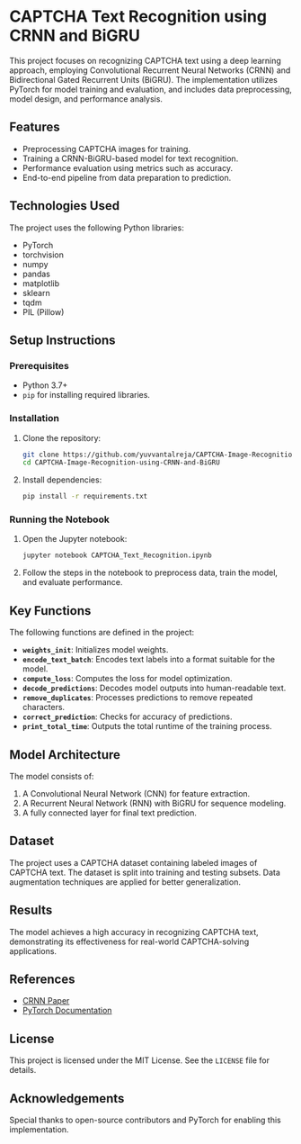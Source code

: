 # CAPTCHA Text Recognition using CRNN and BiGRU

This project focuses on recognizing CAPTCHA text using a deep learning approach, employing Convolutional Recurrent Neural Networks (CRNN) and Bidirectional Gated Recurrent Units (BiGRU). The implementation utilizes PyTorch for model training and evaluation, and includes data preprocessing, model design, and performance analysis.

## Features
- Preprocessing CAPTCHA images for training.
- Training a CRNN-BiGRU-based model for text recognition.
- Performance evaluation using metrics such as accuracy.
- End-to-end pipeline from data preparation to prediction.

## Technologies Used
The project uses the following Python libraries:
- PyTorch
- torchvision
- numpy
- pandas
- matplotlib
- sklearn
- tqdm
- PIL (Pillow)

## Setup Instructions

### Prerequisites
- Python 3.7+
- `pip` for installing required libraries.

### Installation
1. Clone the repository:
   ```bash
   git clone https://github.com/yuvvantalreja/CAPTCHA-Image-Recognition-using-CRNN-and-BiGRU.git
   cd CAPTCHA-Image-Recognition-using-CRNN-and-BiGRU
   ```
2. Install dependencies:
   ```bash
   pip install -r requirements.txt
   ```

### Running the Notebook
1. Open the Jupyter notebook:
   ```bash
   jupyter notebook CAPTCHA_Text_Recognition.ipynb
   ```
2. Follow the steps in the notebook to preprocess data, train the model, and evaluate performance.

## Key Functions
The following functions are defined in the project:
- **`weights_init`**: Initializes model weights.
- **`encode_text_batch`**: Encodes text labels into a format suitable for the model.
- **`compute_loss`**: Computes the loss for model optimization.
- **`decode_predictions`**: Decodes model outputs into human-readable text.
- **`remove_duplicates`**: Processes predictions to remove repeated characters.
- **`correct_prediction`**: Checks for accuracy of predictions.
- **`print_total_time`**: Outputs the total runtime of the training process.

## Model Architecture
The model consists of:
1. A Convolutional Neural Network (CNN) for feature extraction.
2. A Recurrent Neural Network (RNN) with BiGRU for sequence modeling.
3. A fully connected layer for final text prediction.

## Dataset
The project uses a CAPTCHA dataset containing labeled images of CAPTCHA text. The dataset is split into training and testing subsets. Data augmentation techniques are applied for better generalization.

## Results
The model achieves a high accuracy in recognizing CAPTCHA text, demonstrating its effectiveness for real-world CAPTCHA-solving applications.

## References
- [CRNN Paper](https://arxiv.org/abs/1507.05717)
- [PyTorch Documentation](https://pytorch.org/docs/)

## License
This project is licensed under the MIT License. See the `LICENSE` file for details.

## Acknowledgements
Special thanks to open-source contributors and PyTorch for enabling this implementation.
